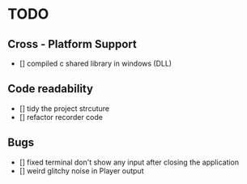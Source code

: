 # TODO
## Cross - Platform Support
- [] compiled c shared library in windows (DLL)

## Code readability
- [] tidy the project strcuture
- [] refactor recorder code

## Bugs
- [] fixed terminal don't show any input after closing the application 
- [] weird glitchy noise in Player output